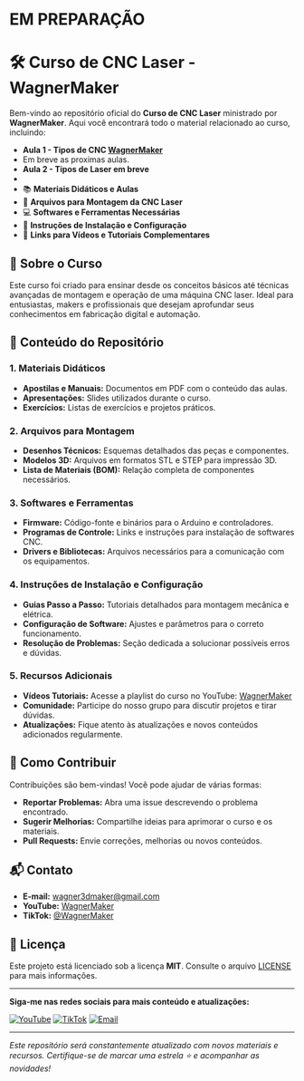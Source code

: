 # EM PREPARAÇÃO
# 🛠 Curso de CNC Laser - WagnerMaker

Bem-vindo ao repositório oficial do **Curso de CNC Laser** ministrado por **WagnerMaker**. Aqui você encontrará todo o material relacionado ao curso, incluindo:

 - **Aula 1 - Tipos de CNC [WagnerMaker](https://www.youtube.com/watch?v=XZ3In0TK5zU)**
 - Em breve as proximas aulas.
 - **Aula 2 - Tipos de Laser em breve**
 - 
- 📚 **Materiais Didáticos e Aulas**
- 🔧 **Arquivos para Montagem da CNC Laser**
- 💻 **Softwares e Ferramentas Necessárias**
- 📝 **Instruções de Instalação e Configuração**
- 🎥 **Links para Vídeos e Tutoriais Complementares**

## 📖 Sobre o Curso

Este curso foi criado para ensinar desde os conceitos básicos até técnicas avançadas de montagem e operação de uma máquina CNC laser. Ideal para entusiastas, makers e profissionais que desejam aprofundar seus conhecimentos em fabricação digital e automação.

## 📂 Conteúdo do Repositório

### 1. Materiais Didáticos

- **Apostilas e Manuais:** Documentos em PDF com o conteúdo das aulas.
- **Apresentações:** Slides utilizados durante o curso.
- **Exercícios:** Listas de exercícios e projetos práticos.

### 2. Arquivos para Montagem

- **Desenhos Técnicos:** Esquemas detalhados das peças e componentes.
- **Modelos 3D:** Arquivos em formatos STL e STEP para impressão 3D.
- **Lista de Materiais (BOM):** Relação completa de componentes necessários.

### 3. Softwares e Ferramentas

- **Firmware:** Código-fonte e binários para o Arduino e controladores.
- **Programas de Controle:** Links e instruções para instalação de softwares CNC.
- **Drivers e Bibliotecas:** Arquivos necessários para a comunicação com os equipamentos.

### 4. Instruções de Instalação e Configuração

- **Guias Passo a Passo:** Tutoriais detalhados para montagem mecânica e elétrica.
- **Configuração de Software:** Ajustes e parâmetros para o correto funcionamento.
- **Resolução de Problemas:** Seção dedicada a solucionar possíveis erros e dúvidas.

### 5. Recursos Adicionais

- **Vídeos Tutoriais:** Acesse a playlist do curso no YouTube: [WagnerMaker](https://www.youtube.com/@wagnermaker)
- **Comunidade:** Participe do nosso grupo para discutir projetos e tirar dúvidas.
- **Atualizações:** Fique atento às atualizações e novos conteúdos adicionados regularmente.

## 🤝 Como Contribuir

Contribuições são bem-vindas! Você pode ajudar de várias formas:

- **Reportar Problemas:** Abra uma issue descrevendo o problema encontrado.
- **Sugerir Melhorias:** Compartilhe ideias para aprimorar o curso e os materiais.
- **Pull Requests:** Envie correções, melhorias ou novos conteúdos.

## 📬 Contato

- **E-mail:** [wagner3dmaker@gmail.com](mailto:wagner3dmaker@gmail.com)
- **YouTube:** [WagnerMaker](https://www.youtube.com/@wagnermaker)
- **TikTok:** [@WagnerMaker](https://www.tiktok.com/@WagnerMaker)

## 📄 Licença

Este projeto está licenciado sob a licença **MIT**. Consulte o arquivo [LICENSE](LICENSE) para mais informações.

---

**Siga-me nas redes sociais para mais conteúdo e atualizações:**

[![YouTube](https://img.shields.io/badge/YouTube-FF0000?style=for-the-badge&logo=youtube&logoColor=white)](https://www.youtube.com/@wagnermaker)
[![TikTok](https://img.shields.io/badge/TikTok-000000?style=for-the-badge&logo=tiktok&logoColor=white)](https://www.tiktok.com/@WagnerMaker)
[![Email](https://img.shields.io/badge/Email-D14836?style=for-the-badge&logo=gmail&logoColor=white)](mailto:wagner3dmaker@gmail.com)

---

*Este repositório será constantemente atualizado com novos materiais e recursos. Certifique-se de marcar uma estrela ⭐ e acompanhar as novidades!*
